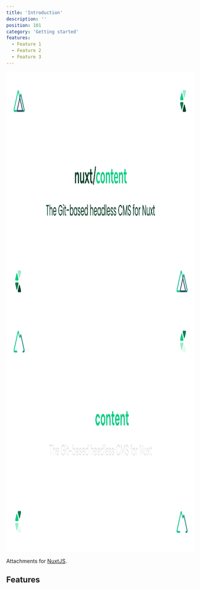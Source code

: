 ```yaml
---
title: 'Introduction'
description: ''
position: 101
category: 'Getting started'
features:
  - Feature 1
  - Feature 2
  - Feature 3
---
```


<img src="/preview.png" class="light-img" width="1280" height="640" alt=""/>
<img src="/preview-dark.png" class="dark-img" width="1280" height="640" alt=""/>

Attachments for [NuxtJS](https://nuxtjs.org).

## Features

<list :items="features"></list>
